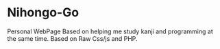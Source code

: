 # Nihongo-Go
Personal WebPage Based on helping me study kanji and programming at the same time. Based on Raw Css/js and PHP.
